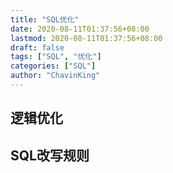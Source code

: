 ```yaml
---
title: "SQL优化"
date: 2020-08-11T01:37:56+08:00
lastmod: 2020-08-11T01:37:56+08:00
draft: false
tags: ["SQL", "优化"]
categories: ["SQL"]
author: "ChavinKing"
---
```




## 逻辑优化



## SQL改写规则

